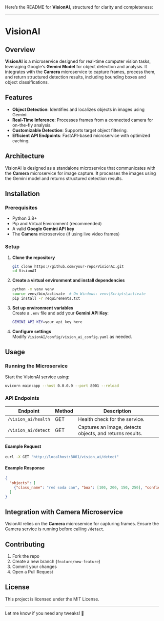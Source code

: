 Here’s the README for **VisionAI**, structured for clarity and completeness:  

---

# VisionAI

## Overview  
**VisionAI** is a microservice designed for real-time computer vision tasks, leveraging Google's **Gemini Model** for object detection and analysis. It integrates with the **Camera** microservice to capture frames, process them, and return structured detection results, including bounding boxes and object classifications.

## Features  
- **Object Detection**: Identifies and localizes objects in images using Gemini.  
- **Real-Time Inference**: Processes frames from a connected camera for on-the-fly analysis.  
- **Customizable Detection**: Supports target object filtering.  
- **Efficient API Endpoints**: FastAPI-based microservice with optimized caching.  

## Architecture  
VisionAI is designed as a standalone microservice that communicates with the **Camera** microservice for image capture. It processes the images using the Gemini model and returns structured detection results.  

## Installation  

### Prerequisites  
- Python 3.8+  
- Pip and Virtual Environment (recommended)  
- A valid **Google Gemini API key**  
- The **Camera** microservice (if using live video frames)  

### Setup  
1. **Clone the repository**  
   ```sh
   git clone https://github.com/your-repo/VisionAI.git  
   cd VisionAI  
   ```  
   
2. **Create a virtual environment and install dependencies**  
   ```sh
   python -m venv venv  
   source venv/bin/activate  # On Windows: venv\Scripts\activate  
   pip install -r requirements.txt  
   ```  
   
3. **Set up environment variables**  
   Create a `.env` file and add your **Gemini API Key**:  
   ```sh
   GEMINI_API_KEY=your_api_key_here  
   ```  
   
4. **Configure settings**  
   Modify `VisionAI/config/vision_ai_config.yaml` as needed.  

## Usage  

### Running the Microservice  
Start the VisionAI service using:  
```sh
uvicorn main:app --host 0.0.0.0 --port 8001 --reload  
```  

### API Endpoints  
| Endpoint               | Method | Description |
|------------------------|--------|-------------|
| `/vision_ai/health`    | GET    | Health check for the service. |
| `/vision_ai/detect`    | GET    | Captures an image, detects objects, and returns results. |

#### Example Request  
```sh
curl -X GET "http://localhost:8001/vision_ai/detect"  
```  

#### Example Response  
```json
{
  "objects": [
    {"class_name": "red soda can", "box": [100, 200, 150, 250], "confidence": 98.5}
  ]
}
```  

## Integration with Camera Microservice  
VisionAI relies on the **Camera** microservice for capturing frames. Ensure the Camera service is running before calling `/detect`.

## Contributing  
1. Fork the repo  
2. Create a new branch (`feature/new-feature`)  
3. Commit your changes  
4. Open a Pull Request  

## License  
This project is licensed under the MIT License.  

---

Let me know if you need any tweaks! 🚀